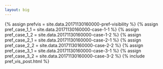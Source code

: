 ```yaml
---
layout: big
---
```

{% assign prefvis = site.data.20171130160000-pref-visibility %}
{% assign pref_case_1_1 = site.data.20171130160000-case-1-1 %}
{% assign pref_case_1_2 = site.data.20171130160000-case-1-2 %}
{% assign pref_case_2_1 = site.data.20171130160000-case-2-1 %}
{% assign pref_case_2_2 = site.data.20171130160000-case-2-2 %}
{% assign pref_case_3_1 = site.data.20171130160000-case-3-1 %}
{% assign pref_case_3_2 = site.data.20171130160000-case-3-2 %}
{% include pref_vis_post.html %}
